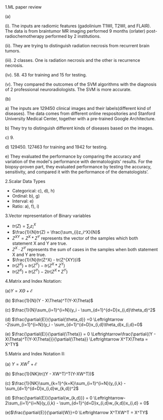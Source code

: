 1.ML paper review

(a)

(i). The inputs are radiomic features (gadolinium T1WI, T2WI, and FLAIR). The data is from braintumor MR imaging performed 9 months (orlater) post-radiochemotherapy performed by 2 institutions.

(ii). They are trying to distinguish radiation necrosis from recurrent brain tumors.

(iii). 2 classes. One is radiation necrosis and the other is recurrence necrosis.

(iv). 58. 43 for training and 15 for testing.

(v). They compared the outcomes of the SVM algorithms with the diagnosis of 2 professional neuroradiologists. The SVM is more accurate.

(b)

a) The inputs are 129450 clinical images and their labels(different kind of diseases). The data comes from different online respositories and Stanford University Medical Center, together with a pre-trained Google Architecture.

b) They try to distinguish different kinds of diseases based on the  images. 

c) 9.

d) 129450.  127463 for training and 1942 for testing.

e) They evaluated the performance by comparing the accuracy and variation of the model's performance with dermatologists' results. For the biopsy-proven part, they evaluated performance by testing  the accuracy, sensitivity, and compared it with the performance of the dematologists’.

2.Scalar Data Types
- Categorical: c), d), h) 
- Ordinal: b), g) 
- Interval: e)
- Ratio: a), f), i)

3.Vector representation of Binary variables
- $tr(Z) = \sum_{i}z_i^X$
- $\frac{1}{N}tr(Z) = \frac{\sum_{i}z_i^X}{N}$
- $Z^{XY}=Z^X*Z^Y$ represents the vector of the samples which both statement X and Y are true.
- $Z^X \cdot Z^Y$ represents the sum of cases in the samples when both statement X and Y are true.
- $\frac{1}{N}(tr(Z^X) - tr(Z^{XY}))$
- $tr(Z^X)+tr(Z^Y)-tr(Z^X * Z^Y)$
- $tr(Z^X)+tr(Z^Y)-2tr(Z^X * Z^Y)$

4.Matrix and Index Notation:

(a)$Y = X\Theta +\mathcal{E}$

(b) $\frac{1}{N}(Y - X\Theta)^T(Y-X\Theta)$

(c) $\frac{1}{N}\sum_{i=1}^{i=N}(y_i - \sum_{d=1}^{d=D}x_{i,d}\theta_d)^2$

(d) $\frac{\partial{E}}{\partial{\theta_d}} =0 \Leftrightarrow -2\sum_{i=1}^{i=N}(y_i - \sum_{d=1}^{d=D}x_{i,d}\theta_d)x_{i,d}=0$

(e) $\frac{\partial{E}}{\partial{\Theta}} = 0 \Leftrightarrow\frac{\partial{(Y - X\Theta)^T(Y-X\Theta)}}{\partial{\Theta}} \Leftrightarrow X^TX\Theta = X^TY$

5.Matrix and Index Notation II:

(a) $Y = XW^T +\mathcal{E}$

(b) $\frac{1}{NK}tr((Y - XW^T)^T(Y-XW^T))$

(c) $\frac{1}{NK}\sum_{k=1}^{k=K}\sum_{i=1}^{i=N}(y_{i,k} - \sum_{d=1}^{d=D}x_{i,d}w_{k,d})^2$

(d) $\frac{\partial{E}}{\partial{w_{k,d}}} = 0 \Leftrightarrow-2\sum_{i=1}^{i=N}(y_{i,k} - \sum_{d=1}^{d=D}x_{i,d}w_{k,d})x_{i,d} = 0$

(e)$\frac{\partial{E}}{\partial{W}}=0 \Leftrightarrow X^TXW^T = X^TY$
